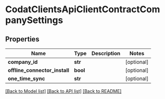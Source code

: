 # CodatClientsApiClientContractCompanySettings

## Properties
Name | Type | Description | Notes
------------ | ------------- | ------------- | -------------
**company_id** | **str** |  | [optional] 
**offline_connector_install** | **bool** |  | [optional] 
**one_time_sync** | **str** |  | [optional] 

[[Back to Model list]](../README.md#documentation-for-models) [[Back to API list]](../README.md#documentation-for-api-endpoints) [[Back to README]](../README.md)

